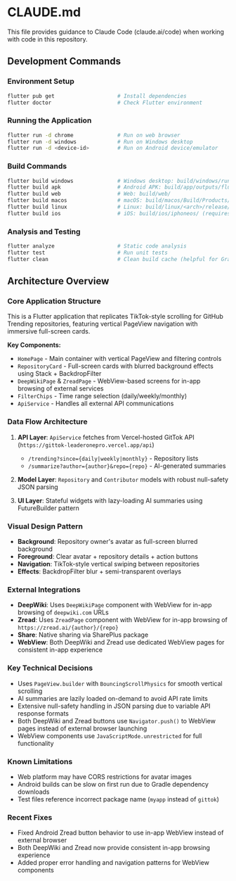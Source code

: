 # CLAUDE.md

This file provides guidance to Claude Code (claude.ai/code) when working with code in this repository.

## Development Commands

### Environment Setup
```bash
flutter pub get                    # Install dependencies
flutter doctor                     # Check Flutter environment
```

### Running the Application
```bash
flutter run -d chrome              # Run on web browser
flutter run -d windows             # Run on Windows desktop
flutter run -d <device-id>         # Run on Android device/emulator
```

### Build Commands
```bash
flutter build windows              # Windows desktop: build/windows/runner/Release/
flutter build apk                  # Android APK: build/app/outputs/flutter-apk/app-release.apk
flutter build web                  # Web: build/web/
flutter build macos                # macOS: build/macos/Build/Products/Release/
flutter build linux                # Linux: build/linux/<arch>/release/bundle/
flutter build ios                  # iOS: build/ios/iphoneos/ (requires macOS + Xcode)
```

### Analysis and Testing
```bash
flutter analyze                    # Static code analysis
flutter test                       # Run unit tests
flutter clean                      # Clean build cache (helpful for Gradle issues)
```

## Architecture Overview

### Core Application Structure
This is a Flutter application that replicates TikTok-style scrolling for GitHub Trending repositories, featuring vertical PageView navigation with immersive full-screen cards.

**Key Components:**
- `HomePage` - Main container with vertical PageView and filtering controls
- `RepositoryCard` - Full-screen cards with blurred background effects using Stack + BackdropFilter
- `DeepWikiPage` & `ZreadPage` - WebView-based screens for in-app browsing of external services
- `FilterChips` - Time range selection (daily/weekly/monthly)
- `ApiService` - Handles all external API communications

### Data Flow Architecture
1. **API Layer**: `ApiService` fetches from Vercel-hosted GitTok API (`https://gittok-leaderonepro.vercel.app/api`)
   - `/trending?since={daily|weekly|monthly}` - Repository lists
   - `/summarize?author={author}&repo={repo}` - AI-generated summaries

2. **Model Layer**: `Repository` and `Contributor` models with robust null-safety JSON parsing

3. **UI Layer**: Stateful widgets with lazy-loading AI summaries using FutureBuilder pattern

### Visual Design Pattern
- **Background**: Repository owner's avatar as full-screen blurred background
- **Foreground**: Clear avatar + repository details + action buttons
- **Navigation**: TikTok-style vertical swiping between repositories
- **Effects**: BackdropFilter blur + semi-transparent overlays

### External Integrations
- **DeepWiki**: Uses `DeepWikiPage` component with WebView for in-app browsing of `deepwiki.com` URLs
- **Zread**: Uses `ZreadPage` component with WebView for in-app browsing of `https://zread.ai/{author}/{repo}`
- **Share**: Native sharing via SharePlus package
- **WebView**: Both DeepWiki and Zread use dedicated WebView pages for consistent in-app experience

### Key Technical Decisions
- Uses `PageView.builder` with `BouncingScrollPhysics` for smooth vertical scrolling
- AI summaries are lazily loaded on-demand to avoid API rate limits
- Extensive null-safety handling in JSON parsing due to variable API response formats
- Both DeepWiki and Zread buttons use `Navigator.push()` to WebView pages instead of external browser launching
- WebView components use `JavaScriptMode.unrestricted` for full functionality

### Known Limitations
- Web platform may have CORS restrictions for avatar images
- Android builds can be slow on first run due to Gradle dependency downloads
- Test files reference incorrect package name (`myapp` instead of `gittok`)

### Recent Fixes
- Fixed Android Zread button behavior to use in-app WebView instead of external browser
- Both DeepWiki and Zread now provide consistent in-app browsing experience
- Added proper error handling and navigation patterns for WebView components